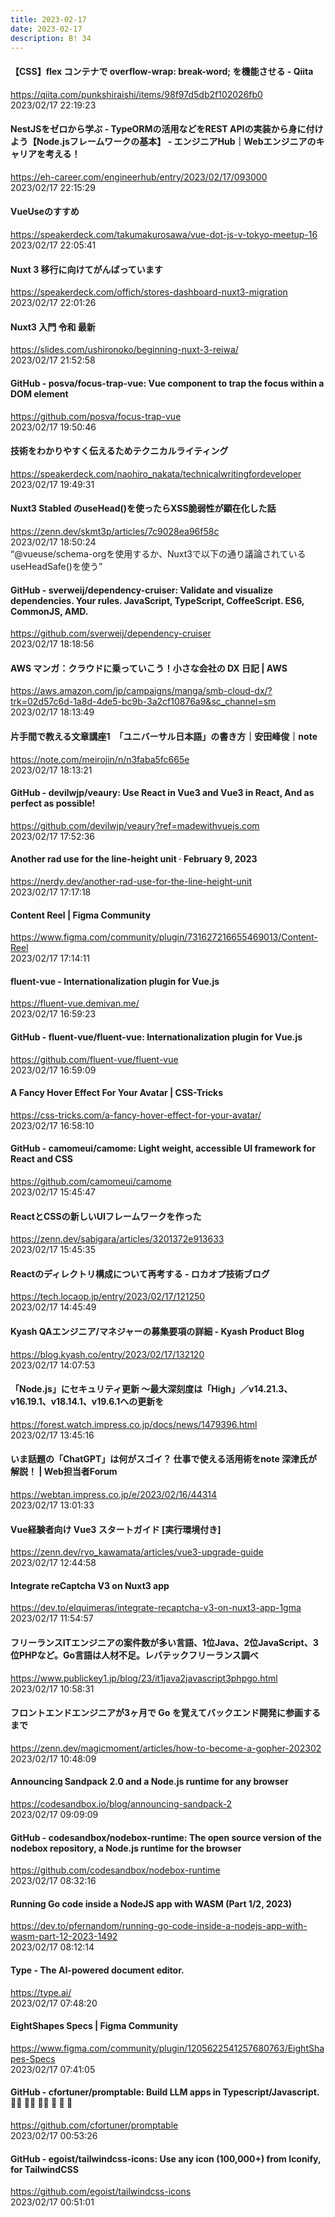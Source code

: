 ```yaml
---
title: 2023-02-17
date: 2023-02-17
description: B! 34
---
```


#### 【CSS】flex コンテナで overflow-wrap: break-word; を機能させる - Qiita
https://qiita.com/punkshiraishi/items/98f97d5db2f102026fb0<br>
2023/02/17 22:19:23<br>


#### NestJSをゼロから学ぶ - TypeORMの活用などをREST APIの実装から身に付けよう【Node.jsフレームワークの基本】 - エンジニアHub｜Webエンジニアのキャリアを考える！
https://eh-career.com/engineerhub/entry/2023/02/17/093000<br>
2023/02/17 22:15:29<br>


#### VueUseのすすめ
https://speakerdeck.com/takumakurosawa/vue-dot-js-v-tokyo-meetup-16<br>
2023/02/17 22:05:41<br>


#### Nuxt 3 移行に向けてがんばっています
https://speakerdeck.com/offich/stores-dashboard-nuxt3-migration<br>
2023/02/17 22:01:26<br>


#### Nuxt3 入門 令和 最新
https://slides.com/ushironoko/beginning-nuxt-3-reiwa/<br>
2023/02/17 21:52:58<br>


#### GitHub - posva/focus-trap-vue: Vue component to trap the focus within a DOM element
https://github.com/posva/focus-trap-vue<br>
2023/02/17 19:50:46<br>


#### 技術をわかりやすく伝えるためテクニカルライティング
https://speakerdeck.com/naohiro_nakata/technicalwritingfordeveloper<br>
2023/02/17 19:49:31<br>


#### Nuxt3 Stabled のuseHead()を使ったらXSS脆弱性が顕在化した話
https://zenn.dev/skmt3p/articles/7c9028ea96f58c<br>
2023/02/17 18:50:24<br>
“@vueuse/schema-orgを使用するか、Nuxt3で以下の通り議論されているuseHeadSafe()を使う”


#### GitHub - sverweij/dependency-cruiser: Validate and visualize dependencies. Your rules. JavaScript, TypeScript, CoffeeScript. ES6, CommonJS, AMD.
https://github.com/sverweij/dependency-cruiser<br>
2023/02/17 18:18:56<br>


#### AWS マンガ：クラウドに乗っていこう！小さな会社の DX 日記 | AWS
https://aws.amazon.com/jp/campaigns/manga/smb-cloud-dx/?trk=02d57c6d-1a8d-4de5-bc9b-3a2cf10876a9&sc_channel=sm<br>
2023/02/17 18:13:49<br>


#### 片手間で教える文章講座1　「ユニバーサル日本語」の書き方｜安田峰俊｜note
https://note.com/meirojin/n/n3faba5fc665e<br>
2023/02/17 18:13:21<br>


#### GitHub - devilwjp/veaury: Use React in Vue3 and Vue3 in React, And as perfect as possible!
https://github.com/devilwjp/veaury?ref=madewithvuejs.com<br>
2023/02/17 17:52:36<br>


#### Another rad use for the line-height unit · February 9, 2023
https://nerdy.dev/another-rad-use-for-the-line-height-unit<br>
2023/02/17 17:17:18<br>


#### Content Reel | Figma Community
https://www.figma.com/community/plugin/731627216655469013/Content-Reel<br>
2023/02/17 17:14:11<br>


#### fluent-vue - Internationalization plugin for Vue.js
https://fluent-vue.demivan.me/<br>
2023/02/17 16:59:23<br>


#### GitHub - fluent-vue/fluent-vue: Internationalization plugin for Vue.js
https://github.com/fluent-vue/fluent-vue<br>
2023/02/17 16:59:09<br>


#### A Fancy Hover Effect For Your Avatar | CSS-Tricks
https://css-tricks.com/a-fancy-hover-effect-for-your-avatar/<br>
2023/02/17 16:58:10<br>


#### GitHub - camomeui/camome: Light weight, accessible UI framework for React and CSS
https://github.com/camomeui/camome<br>
2023/02/17 15:45:47<br>


#### ReactとCSSの新しいUIフレームワークを作った
https://zenn.dev/sabigara/articles/3201372e913633<br>
2023/02/17 15:45:35<br>


#### Reactのディレクトリ構成について再考する - ロカオプ技術ブログ
https://tech.locaop.jp/entry/2023/02/17/121250<br>
2023/02/17 14:45:49<br>


#### Kyash QAエンジニア/マネジャーの募集要項の詳細 - Kyash Product Blog
https://blog.kyash.co/entry/2023/02/17/132120<br>
2023/02/17 14:07:53<br>


#### 「Node.js」にセキュリティ更新 ～最大深刻度は「High」／v14.21.3、v16.19.1、v18.14.1、v19.6.1への更新を
https://forest.watch.impress.co.jp/docs/news/1479396.html<br>
2023/02/17 13:45:16<br>


#### いま話題の「ChatGPT」は何がスゴイ？ 仕事で使える活用術をnote 深津氏が解説！ | Web担当者Forum
https://webtan.impress.co.jp/e/2023/02/16/44314<br>
2023/02/17 13:01:33<br>


#### Vue経験者向け Vue3 スタートガイド [実行環境付き]
https://zenn.dev/ryo_kawamata/articles/vue3-upgrade-guide<br>
2023/02/17 12:44:58<br>


#### Integrate reCaptcha V3 on Nuxt3 app
https://dev.to/elquimeras/integrate-recaptcha-v3-on-nuxt3-app-1gma<br>
2023/02/17 11:54:57<br>


#### フリーランスITエンジニアの案件数が多い言語、1位Java、2位JavaScript、3位PHPなど。Go言語は人材不足。レバテックフリーランス調べ
https://www.publickey1.jp/blog/23/it1java2javascript3phpgo.html<br>
2023/02/17 10:58:31<br>


#### フロントエンドエンジニアが3ヶ月で Go を覚えてバックエンド開発に参画するまで
https://zenn.dev/magicmoment/articles/how-to-become-a-gopher-202302<br>
2023/02/17 10:48:09<br>


#### Announcing Sandpack 2.0 and a Node.js runtime for any browser
https://codesandbox.io/blog/announcing-sandpack-2<br>
2023/02/17 09:09:09<br>


#### GitHub - codesandbox/nodebox-runtime: The open source version of the nodebox repository, a Node.js runtime for the browser
https://github.com/codesandbox/nodebox-runtime<br>
2023/02/17 08:32:16<br>


#### Running Go code inside a NodeJS app with WASM (Part 1/2, 2023)
https://dev.to/pfernandom/running-go-code-inside-a-nodejs-app-with-wasm-part-12-2023-1492<br>
2023/02/17 08:12:14<br>


#### Type - The AI-powered document editor.
https://type.ai/<br>
2023/02/17 07:48:20<br>


#### EightShapes Specs | Figma Community
https://www.figma.com/community/plugin/1205622541257680763/EightShapes-Specs<br>
2023/02/17 07:41:05<br>


#### GitHub - cfortuner/promptable: Build LLM apps in Typescript/Javascript. 🧑‍💻 🧑‍💻 🧑‍💻 🚀 🚀 🚀
https://github.com/cfortuner/promptable<br>
2023/02/17 00:53:26<br>


#### GitHub - egoist/tailwindcss-icons: Use any icon (100,000+) from Iconify, for TailwindCSS
https://github.com/egoist/tailwindcss-icons<br>
2023/02/17 00:51:01<br>


